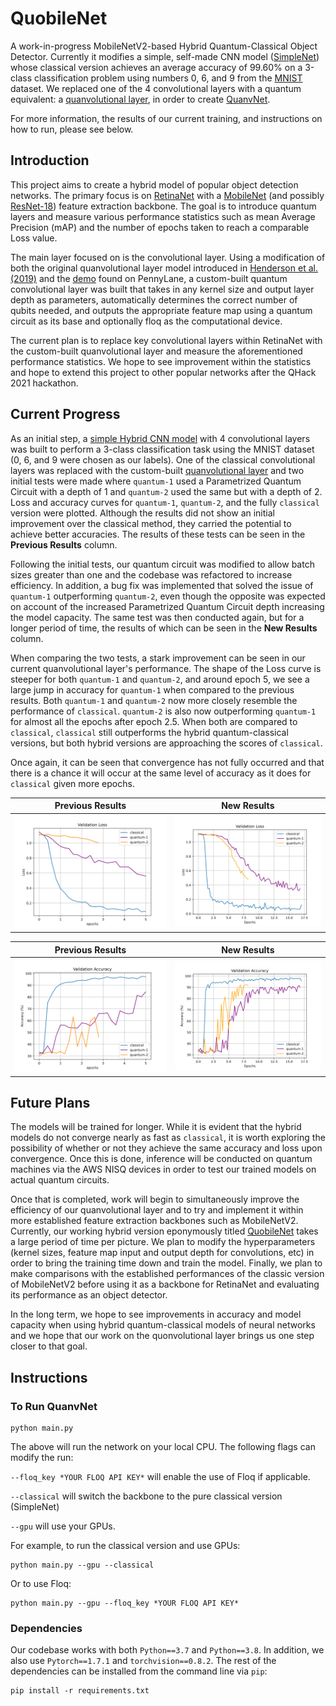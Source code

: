 # QuobileNet
A work-in-progress MobileNetV2-based Hybrid Quantum-Classical Object Detector. Currently it modifies a simple, self-made CNN model ([SimpleNet](networks/backbones/SimpleNet.py)) whose classical version achieves an average accuracy of 99.60% on a 3-class classification problem using numbers 0, 6, and 9 from the [MNIST](http://yann.lecun.com/exdb/mnist/) dataset. We replaced one of the 4 convolutional layers with a quantum equivalent: a [quanvolutional layer](networks/backbones/custom_layers/QuanvLayer.py), in order to create [QuanvNet](networks/backbones/QuanvNet.py).

For more information, the results of our current training, and instructions on how to run, please see below.

## Introduction

This project aims to create a hybrid model of popular object detection networks. The primary focus is on [RetinaNet](https://arxiv.org/abs/1708.02002) with a [MobileNet](https://arxiv.org/abs/1704.04861) (and possibly [ResNet-18](https://arxiv.org/abs/1512.03385)) feature extraction backbone. The goal is to introduce quantum layers and measure various performance statistics such as mean Average Precision (mAP) and the number of epochs taken to reach a comparable Loss value.

The main layer focused on is the convolutional layer. Using a modification of both the original quanvolutional layer model introduced in [Henderson et al. (2019)](https://arxiv.org/abs/1904.04767) and the [demo](https://pennylane.ai/qml/demos/tutorial_quanvolution.html) found on PennyLane, a custom-built quantum convolutional layer was built that takes in any kernel size and output layer depth as parameters, automatically determines the correct number of qubits needed, and outputs the appropriate feature map using a quantum circuit as its base and optionally floq as the computational device.

The current plan is to replace key convolutional layers within RetinaNet with the custom-built quanvolutional layer and measure the aforementioned performance statistics. We hope to see improvement within the statistics and hope to extend this project to other popular networks after the QHack 2021 hackathon.

## Current Progress

As an initial step, a [simple Hybrid CNN model](networks/backbones/QuanvNet.py) with 4 convolutional layers was built to perform a 3-class classification task using the MNIST dataset (0, 6, and 9 were chosen as our labels). One of the classical convolutional layers was replaced with the custom-built [quanvolutional layer](networks/backbones/custom_layers/QuanvLayer.py) and two initial tests were made where `quantum-1` used a Parametrized Quantum Circuit with a depth of 1 and `quantum-2` used the same but with a depth of 2. Loss and accuracy curves for `quantum-1`, `quantum-2`, and the fully `classical` version were plotted. Although the results did not show an initial improvement over the classical method, they carried the potential to achieve better accuracies. The results of these tests can be seen in the **Previous Results** column.

Following the initial tests, our quantum circuit was modified to allow batch sizes greater than one and the codebase was refactored to increase efficiency. In addition, a bug fix was implemented that solved the issue of `quantum-1` outperforming `quantum-2`, even though the opposite was expected on account of the increased Parametrized Quantum Circuit depth increasing the model capacity. The same test was then conducted again, but for a longer period of time, the results of which can be seen in the **New Results** column.

When comparing the two tests, a stark improvement can be seen in our current quanvolutional layer's performance. The shape of the Loss curve is steeper for both `quantum-1` and `quantum-2`, and around epoch 5, we see a large jump in accuracy for `quantum-1` when compared to the previous results. Both `quantum-1` and `quantum-2` now more closely resemble the performance of `classical`. `quantum-2` is also now outperforming `quantum-1` for almost all the epochs after epoch 2.5. When both are compared to `classical`, `classical` still outperforms the hybrid quantum-classical versions, but both hybrid versions are approaching the scores of `classical`. 

Once again, it can be seen that convergence has not fully occurred and that there is a chance it will occur at the same level of accuracy as it does for `classical` given more epochs.

Previous Results          |  New Results
:-------------------------:|:-------------------------:
![](png/old_layer/validation_loss.png)  |  ![](png/new_layer/validation_loss.png)

Previous Results          |  New Results
:-------------------------:|:-------------------------:
![](png/old_layer/validation_acc.png)  |  ![](png/new_layer/validation_acc.png)

## Future Plans

The models will be trained for longer. While it is evident that the hybrid models do not converge nearly as fast as `classical`, it is worth exploring the possibility of whether or not they achieve the same accuracy and loss upon convergence. Once this is done, inference will be conducted on quantum machines via the AWS NISQ devices in order to test our trained models on actual quantum circuits.

Once that is completed, work will begin to simultaneously improve the efficiency of our quanvolutional layer and to try and implement it within more established feature extraction backbones such as MobileNetV2. Currently, our working hybrid version eponymously titled [QuobileNet](networks/backbones/quobilenet.py) takes a large period of time per picture. We plan to modify the hyperparameters (kernel sizes, feature map input and output depth for convolutions, etc) in order to bring the training time down and train the model. Finally, we plan to make comparisons with the established performances of the classic version of MobileNetV2 before using it as a backbone for RetinaNet and evaluating its performance as an object detector.

In the long term, we hope to see improvements in accuracy and model capacity when using hybrid quantum-classical models of neural networks and we hope that our work on the quonvolutional layer brings us one step closer to that goal.

## Instructions
### To Run QuanvNet
```
python main.py
```
The above will run the network on your local CPU. The following flags can modify the run:

`--floq_key *YOUR FLOQ API KEY*` will enable the use of Floq if applicable.

`--classical` will switch the backbone to the pure classical version (SimpleNet)

`--gpu` will use your GPUs.

For example, to run the classical version and use GPUs:
```
python main.py --gpu --classical
```
Or to use Floq:
```
python main.py --gpu --floq_key *YOUR FLOQ API KEY*
```

### Dependencies
Our codebase works with both `Python==3.7` and `Python==3.8`. In addition, we also use `Pytorch==1.7.1` and `torchvision==0.8.2`. The rest of the dependencies can be installed from the command line via `pip`:
```
pip install -r requirements.txt
```
